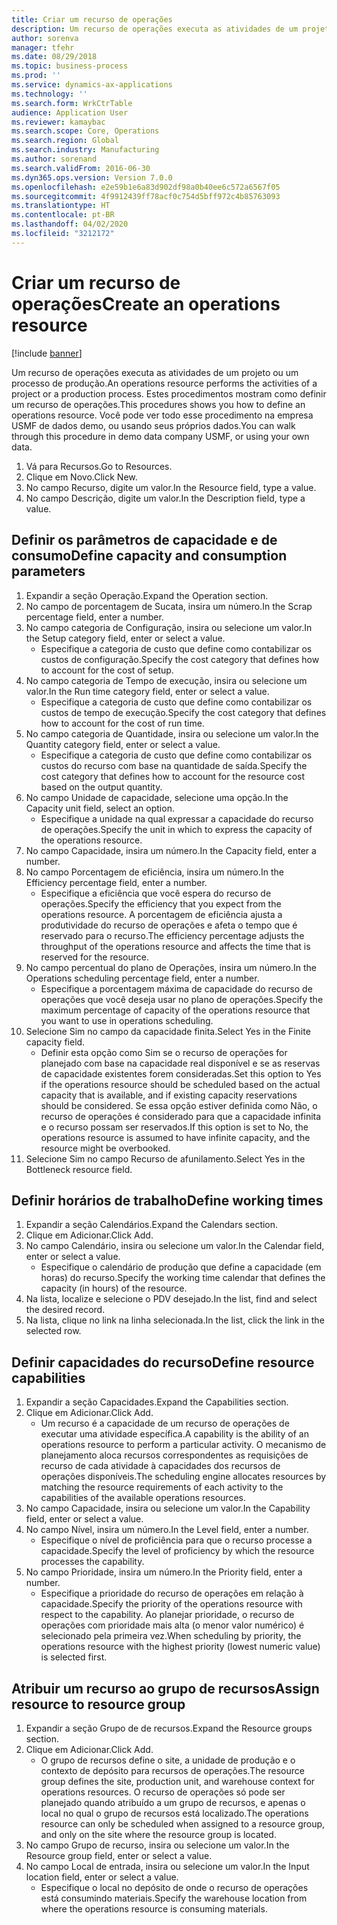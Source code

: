```yaml
---
title: Criar um recurso de operações
description: Um recurso de operações executa as atividades de um projeto ou um processo de produção.
author: sorenva
manager: tfehr
ms.date: 08/29/2018
ms.topic: business-process
ms.prod: ''
ms.service: dynamics-ax-applications
ms.technology: ''
ms.search.form: WrkCtrTable
audience: Application User
ms.reviewer: kamaybac
ms.search.scope: Core, Operations
ms.search.region: Global
ms.search.industry: Manufacturing
ms.author: sorenand
ms.search.validFrom: 2016-06-30
ms.dyn365.ops.version: Version 7.0.0
ms.openlocfilehash: e2e59b1e6a83d902df98a0b40ee6c572a6567f05
ms.sourcegitcommit: 4f9912439ff78acf0c754d5bff972c4b85763093
ms.translationtype: HT
ms.contentlocale: pt-BR
ms.lasthandoff: 04/02/2020
ms.locfileid: "3212172"
---
```

# <a name="create-an-operations-resource"></a><span data-ttu-id="61d91-103">Criar um recurso de operações</span><span class="sxs-lookup"><span data-stu-id="61d91-103">Create an operations resource</span></span>

[!include [banner](../../includes/banner.md)]

<span data-ttu-id="61d91-104">Um recurso de operações executa as atividades de um projeto ou um processo de produção.</span><span class="sxs-lookup"><span data-stu-id="61d91-104">An operations resource performs the activities of a project or a production process.</span></span> <span data-ttu-id="61d91-105">Estes procedimentos mostram como definir um recurso de operações.</span><span class="sxs-lookup"><span data-stu-id="61d91-105">This procedures shows you how to define an operations resource.</span></span> <span data-ttu-id="61d91-106">Você pode ver todo esse procedimento na empresa USMF de dados demo, ou usando seus próprios dados.</span><span class="sxs-lookup"><span data-stu-id="61d91-106">You can walk through this procedure in demo data company USMF, or using your own data.</span></span>

1. <span data-ttu-id="61d91-107">Vá para Recursos.</span><span class="sxs-lookup"><span data-stu-id="61d91-107">Go to Resources.</span></span>
2. <span data-ttu-id="61d91-108">Clique em Novo.</span><span class="sxs-lookup"><span data-stu-id="61d91-108">Click New.</span></span>
3. <span data-ttu-id="61d91-109">No campo Recurso, digite um valor.</span><span class="sxs-lookup"><span data-stu-id="61d91-109">In the Resource field, type a value.</span></span>
4. <span data-ttu-id="61d91-110">No campo Descrição, digite um valor.</span><span class="sxs-lookup"><span data-stu-id="61d91-110">In the Description field, type a value.</span></span>

## <a name="define-capacity-and-consumption-parameters"></a><span data-ttu-id="61d91-111">Definir os parâmetros de capacidade e de consumo</span><span class="sxs-lookup"><span data-stu-id="61d91-111">Define capacity and consumption parameters</span></span>
1. <span data-ttu-id="61d91-112">Expandir a seção Operação.</span><span class="sxs-lookup"><span data-stu-id="61d91-112">Expand the Operation section.</span></span>
2. <span data-ttu-id="61d91-113">No campo de porcentagem de Sucata, insira um número.</span><span class="sxs-lookup"><span data-stu-id="61d91-113">In the Scrap percentage field, enter a number.</span></span>
3. <span data-ttu-id="61d91-114">No campo categoria de Configuração, insira ou selecione um valor.</span><span class="sxs-lookup"><span data-stu-id="61d91-114">In the Setup category field, enter or select a value.</span></span>
    * <span data-ttu-id="61d91-115">Especifique a categoria de custo que define como contabilizar os custos de configuração.</span><span class="sxs-lookup"><span data-stu-id="61d91-115">Specify the cost category that defines how to account for the cost of setup.</span></span>  
4. <span data-ttu-id="61d91-116">No campo categoria de Tempo de execução, insira ou selecione um valor.</span><span class="sxs-lookup"><span data-stu-id="61d91-116">In the Run time category field, enter or select a value.</span></span>
    * <span data-ttu-id="61d91-117">Especifique a categoria de custo que define como contabilizar os custos de tempo de execução.</span><span class="sxs-lookup"><span data-stu-id="61d91-117">Specify the cost category that defines how to account for the cost of run time.</span></span>  
5. <span data-ttu-id="61d91-118">No campo categoria de Quantidade, insira ou selecione um valor.</span><span class="sxs-lookup"><span data-stu-id="61d91-118">In the Quantity category field, enter or select a value.</span></span>
    * <span data-ttu-id="61d91-119">Especifique a categoria de custo que define como contabilizar os custos do recurso com base na quantidade de saída.</span><span class="sxs-lookup"><span data-stu-id="61d91-119">Specify the cost category that defines how to account for the resource cost based on the output quantity.</span></span>  
6. <span data-ttu-id="61d91-120">No campo Unidade de capacidade, selecione uma opção.</span><span class="sxs-lookup"><span data-stu-id="61d91-120">In the Capacity unit field, select an option.</span></span>
    * <span data-ttu-id="61d91-121">Especifique a unidade na qual expressar a capacidade do recurso de operações.</span><span class="sxs-lookup"><span data-stu-id="61d91-121">Specify the unit in which to express the capacity of the operations resource.</span></span>  
7. <span data-ttu-id="61d91-122">No campo Capacidade, insira um número.</span><span class="sxs-lookup"><span data-stu-id="61d91-122">In the Capacity field, enter a number.</span></span>
8. <span data-ttu-id="61d91-123">No campo Porcentagem de eficiência, insira um número.</span><span class="sxs-lookup"><span data-stu-id="61d91-123">In the Efficiency percentage field, enter a number.</span></span>
    * <span data-ttu-id="61d91-124">Especifique a eficiência que você espera do recurso de operações.</span><span class="sxs-lookup"><span data-stu-id="61d91-124">Specify the efficiency that you expect from the operations resource.</span></span> <span data-ttu-id="61d91-125">A porcentagem de eficiência ajusta a produtividade do recurso de operações e afeta o tempo que é reservado para o recurso.</span><span class="sxs-lookup"><span data-stu-id="61d91-125">The efficiency percentage adjusts the throughput of the operations resource and affects the time that is reserved for the resource.</span></span>  
9. <span data-ttu-id="61d91-126">No campo percentual do plano de Operações, insira um número.</span><span class="sxs-lookup"><span data-stu-id="61d91-126">In the Operations scheduling percentage field, enter a number.</span></span>
    * <span data-ttu-id="61d91-127">Especifique a porcentagem máxima de capacidade do recurso de operações que você deseja usar no plano de operações.</span><span class="sxs-lookup"><span data-stu-id="61d91-127">Specify the maximum percentage of capacity of the operations resource that you want to use in operations scheduling.</span></span>  
10. <span data-ttu-id="61d91-128">Selecione Sim no campo da capacidade finita.</span><span class="sxs-lookup"><span data-stu-id="61d91-128">Select Yes in the Finite capacity field.</span></span>
    * <span data-ttu-id="61d91-129">Definir esta opção como Sim se o recurso de operações for planejado com base na capacidade real disponível e se as reservas de capacidade existentes forem consideradas.</span><span class="sxs-lookup"><span data-stu-id="61d91-129">Set this option to Yes if the operations resource should be scheduled based on the actual capacity that is available, and if existing capacity reservations should be considered.</span></span> <span data-ttu-id="61d91-130">Se essa opção estiver definida como Não, o recurso de operações é considerado para que a capacidade infinita e o recurso possam ser reservados.</span><span class="sxs-lookup"><span data-stu-id="61d91-130">If this option is set to No, the operations resource is assumed to have infinite capacity, and the resource might be overbooked.</span></span>  
11. <span data-ttu-id="61d91-131">Selecione Sim no campo Recurso de afunilamento.</span><span class="sxs-lookup"><span data-stu-id="61d91-131">Select Yes in the Bottleneck resource field.</span></span>

## <a name="define-working-times"></a><span data-ttu-id="61d91-132">Definir horários de trabalho</span><span class="sxs-lookup"><span data-stu-id="61d91-132">Define working times</span></span>
1. <span data-ttu-id="61d91-133">Expandir a seção Calendários.</span><span class="sxs-lookup"><span data-stu-id="61d91-133">Expand the Calendars section.</span></span>
2. <span data-ttu-id="61d91-134">Clique em Adicionar.</span><span class="sxs-lookup"><span data-stu-id="61d91-134">Click Add.</span></span>
3. <span data-ttu-id="61d91-135">No campo Calendário, insira ou selecione um valor.</span><span class="sxs-lookup"><span data-stu-id="61d91-135">In the Calendar field, enter or select a value.</span></span>
    * <span data-ttu-id="61d91-136">Especifique o calendário de produção que define a capacidade (em horas) do recurso.</span><span class="sxs-lookup"><span data-stu-id="61d91-136">Specify the working time calendar that defines the capacity (in hours) of the resource.</span></span>  
4. <span data-ttu-id="61d91-137">Na lista, localize e selecione o PDV desejado.</span><span class="sxs-lookup"><span data-stu-id="61d91-137">In the list, find and select the desired record.</span></span>
5. <span data-ttu-id="61d91-138">Na lista, clique no link na linha selecionada.</span><span class="sxs-lookup"><span data-stu-id="61d91-138">In the list, click the link in the selected row.</span></span>

## <a name="define-resource-capabilities"></a><span data-ttu-id="61d91-139">Definir capacidades do recurso</span><span class="sxs-lookup"><span data-stu-id="61d91-139">Define resource capabilities</span></span>
1. <span data-ttu-id="61d91-140">Expandir a seção Capacidades.</span><span class="sxs-lookup"><span data-stu-id="61d91-140">Expand the Capabilities section.</span></span>
2. <span data-ttu-id="61d91-141">Clique em Adicionar.</span><span class="sxs-lookup"><span data-stu-id="61d91-141">Click Add.</span></span>
    * <span data-ttu-id="61d91-142">Um recurso é a capacidade de um recurso de operações de executar uma atividade específica.</span><span class="sxs-lookup"><span data-stu-id="61d91-142">A capability is the ability of an operations resource to perform a particular activity.</span></span> <span data-ttu-id="61d91-143">O mecanismo de planejamento aloca recursos correspondentes as requisições de recurso de cada atividade à capacidades dos recursos de operações disponíveis.</span><span class="sxs-lookup"><span data-stu-id="61d91-143">The scheduling engine allocates resources by matching the resource requirements of each activity to the capabilities of the available operations resources.</span></span>  
3. <span data-ttu-id="61d91-144">No campo Capacidade, insira ou selecione um valor.</span><span class="sxs-lookup"><span data-stu-id="61d91-144">In the Capability field, enter or select a value.</span></span>
4. <span data-ttu-id="61d91-145">No campo Nível, insira um número.</span><span class="sxs-lookup"><span data-stu-id="61d91-145">In the Level field, enter a number.</span></span>
    * <span data-ttu-id="61d91-146">Especifique o nível de proficiência para que o recurso processe a capacidade.</span><span class="sxs-lookup"><span data-stu-id="61d91-146">Specify the level of proficiency by which the resource processes the capability.</span></span>  
5. <span data-ttu-id="61d91-147">No campo Prioridade, insira um número.</span><span class="sxs-lookup"><span data-stu-id="61d91-147">In the Priority field, enter a number.</span></span>
    * <span data-ttu-id="61d91-148">Especifique a prioridade do recurso de operações em relação à capacidade.</span><span class="sxs-lookup"><span data-stu-id="61d91-148">Specify the priority of the operations resource with respect to the capability.</span></span> <span data-ttu-id="61d91-149">Ao planejar prioridade, o recurso de operações com prioridade mais alta (o menor valor numérico) é selecionado pela primeira vez.</span><span class="sxs-lookup"><span data-stu-id="61d91-149">When scheduling by priority, the operations resource with the highest priority (lowest numeric value) is selected first.</span></span>  

## <a name="assign-resource-to-resource-group"></a><span data-ttu-id="61d91-150">Atribuir um recurso ao grupo de recursos</span><span class="sxs-lookup"><span data-stu-id="61d91-150">Assign resource to resource group</span></span>
1. <span data-ttu-id="61d91-151">Expandir a seção Grupo de de recursos.</span><span class="sxs-lookup"><span data-stu-id="61d91-151">Expand the Resource groups section.</span></span>
2. <span data-ttu-id="61d91-152">Clique em Adicionar.</span><span class="sxs-lookup"><span data-stu-id="61d91-152">Click Add.</span></span>
    * <span data-ttu-id="61d91-153">O grupo de recursos define o site, a unidade de produção e o contexto de depósito para recursos de operações.</span><span class="sxs-lookup"><span data-stu-id="61d91-153">The resource group defines the site, production unit, and warehouse context for operations resources.</span></span> <span data-ttu-id="61d91-154">O recurso de operações só pode ser planejado quando atribuído a um grupo de recursos, e apenas o local no qual o grupo de recursos está localizado.</span><span class="sxs-lookup"><span data-stu-id="61d91-154">The operations resource can only be scheduled when assigned to a resource group, and only on the site where the resource group is located.</span></span>  
3. <span data-ttu-id="61d91-155">No campo Grupo de recurso, insira ou selecione um valor.</span><span class="sxs-lookup"><span data-stu-id="61d91-155">In the Resource group field, enter or select a value.</span></span>
4. <span data-ttu-id="61d91-156">No campo Local de entrada, insira ou selecione um valor.</span><span class="sxs-lookup"><span data-stu-id="61d91-156">In the Input location field, enter or select a value.</span></span>
    * <span data-ttu-id="61d91-157">Especifique o local no depósito de onde o recurso de operações está consumindo materiais.</span><span class="sxs-lookup"><span data-stu-id="61d91-157">Specify the warehouse location from where the operations resource is consuming materials.</span></span>  

